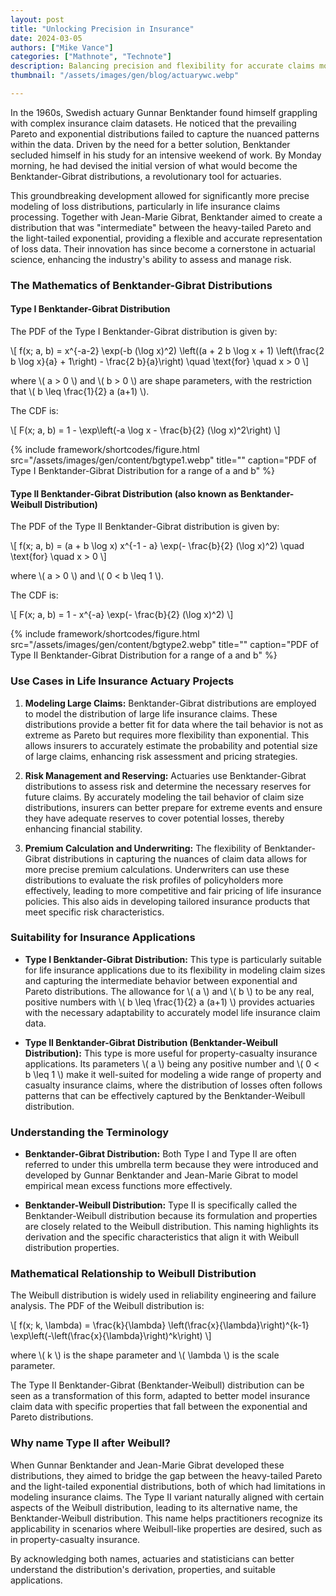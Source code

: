 ```yaml
---
layout: post
title: "Unlocking Precision in Insurance"
date: 2024-03-05
authors: ["Mike Vance"]
categories: ["Mathnote", "Technote"]
description: Balancing precision and flexibility for accurate claims modeling
thumbnail: "/assets/images/gen/blog/actuarywc.webp"

---
```

In the 1960s, Swedish actuary Gunnar Benktander found himself grappling with complex insurance claim datasets. He noticed that the prevailing Pareto and exponential distributions failed to capture the nuanced patterns within the data. Driven by the need for a better solution, Benktander secluded himself in his study for an intensive weekend of work. By Monday morning, he had devised the initial version of what would become the Benktander-Gibrat distributions, a revolutionary tool for actuaries.

This groundbreaking development allowed for significantly more precise modeling of loss distributions, particularly in life insurance claims processing. Together with Jean-Marie Gibrat, Benktander aimed to create a distribution that was "intermediate" between the heavy-tailed Pareto and the light-tailed exponential, providing a flexible and accurate representation of loss data. Their innovation has since become a cornerstone in actuarial science, enhancing the industry's ability to assess and manage risk.

### The Mathematics of Benktander-Gibrat Distributions

#### Type I Benktander-Gibrat Distribution

The PDF of the Type I Benktander-Gibrat distribution is given by:

\\[ f(x; a, b) = x^{-a-2} \exp(-b (\log x)^2) \left((a + 2 b \log x + 1) \left(\frac{2 b \log x}{a} + 1\right) - \frac{2 b}{a}\right) \quad \text{for} \quad x > 0 \\]

where \\( a > 0 \\) and \\( b > 0 \\) are shape parameters, with the restriction that \\( b \leq \frac{1}{2} a (a+1) \\).

The CDF is:

\\[ F(x; a, b) = 1 - \exp\left(-a \log x - \frac{b}{2} (\log x)^2\right) \\]

{% include framework/shortcodes/figure.html src="/assets/images/gen/content/bgtype1.webp" title="" caption="PDF of Type I Benktander-Gibrat Distribution for a range of a and b" %}

#### Type II Benktander-Gibrat Distribution (also known as Benktander-Weibull Distribution)

The PDF of the Type II Benktander-Gibrat distribution is given by:

\\[ f(x; a, b) = (a + b \log x) x^{-1 - a} \exp(- \frac{b}{2} (\log x)^2) \quad \text{for} \quad x > 0 \\]

where \\( a > 0 \\) and \\( 0 < b \leq 1 \\).

The CDF is:

\\[ F(x; a, b) = 1 - x^{-a} \exp(- \frac{b}{2} (\log x)^2) \\]

{% include framework/shortcodes/figure.html src="/assets/images/gen/content/bgtype2.webp" title="" caption="PDF of Type II Benktander-Gibrat Distribution for a range of a and b" %}

### Use Cases in Life Insurance Actuary Projects

1. **Modeling Large Claims:** 
   Benktander-Gibrat distributions are employed to model the distribution of large life insurance claims. These distributions provide a better fit for data where the tail behavior is not as extreme as Pareto but requires more flexibility than exponential. This allows insurers to accurately estimate the probability and potential size of large claims, enhancing risk assessment and pricing strategies.

2. **Risk Management and Reserving:**
   Actuaries use Benktander-Gibrat distributions to assess risk and determine the necessary reserves for future claims. By accurately modeling the tail behavior of claim size distributions, insurers can better prepare for extreme events and ensure they have adequate reserves to cover potential losses, thereby enhancing financial stability.

3. **Premium Calculation and Underwriting:**
   The flexibility of Benktander-Gibrat distributions in capturing the nuances of claim data allows for more precise premium calculations. Underwriters can use these distributions to evaluate the risk profiles of policyholders more effectively, leading to more competitive and fair pricing of life insurance policies. This also aids in developing tailored insurance products that meet specific risk characteristics.

### Suitability for Insurance Applications

- **Type I Benktander-Gibrat Distribution:** This type is particularly suitable for life insurance applications due to its flexibility in modeling claim sizes and capturing the intermediate behavior between exponential and Pareto distributions. The allowance for \\( a \\) and \\( b \\) to be any real, positive numbers with \\( b \leq \frac{1}{2} a (a+1) \\) provides actuaries with the necessary adaptability to accurately model life insurance claim data.

- **Type II Benktander-Gibrat Distribution (Benktander-Weibull Distribution):** This type is more useful for property-casualty insurance applications. Its parameters \\( a \\) being any positive number and \\( 0 < b \leq 1 \\) make it well-suited for modeling a wide range of property and casualty insurance claims, where the distribution of losses often follows patterns that can be effectively captured by the Benktander-Weibull distribution.

### Understanding the Terminology

- **Benktander-Gibrat Distribution:** Both Type I and Type II are often referred to under this umbrella term because they were introduced and developed by Gunnar Benktander and Jean-Marie Gibrat to model empirical mean excess functions more effectively.

- **Benktander-Weibull Distribution:** Type II is specifically called the Benktander-Weibull distribution because its formulation and properties are closely related to the Weibull distribution. This naming highlights its derivation and the specific characteristics that align it with Weibull distribution properties.

### Mathematical Relationship to Weibull Distribution

The Weibull distribution is widely used in reliability engineering and failure analysis. The PDF of the Weibull distribution is:

\\[ f(x; k, \lambda) = \frac{k}{\lambda} \left(\frac{x}{\lambda}\right)^{k-1} \exp\left(-\left(\frac{x}{\lambda}\right)^k\right) \\]

where \\( k \\) is the shape parameter and \\( \lambda \\) is the scale parameter.

The Type II Benktander-Gibrat (Benktander-Weibull) distribution can be seen as a transformation of this form, adapted to better model insurance claim data with specific properties that fall between the exponential and Pareto distributions.

### Why name Type II after Weibull?

When Gunnar Benktander and Jean-Marie Gibrat developed these distributions, they aimed to bridge the gap between the heavy-tailed Pareto and the light-tailed exponential distributions, both of which had limitations in modeling insurance claims. The Type II variant naturally aligned with certain aspects of the Weibull distribution, leading to its alternative name, the Benktander-Weibull distribution. This name helps practitioners recognize its applicability in scenarios where Weibull-like properties are desired, such as in property-casualty insurance.

By acknowledging both names, actuaries and statisticians can better understand the distribution's derivation, properties, and suitable applications.
